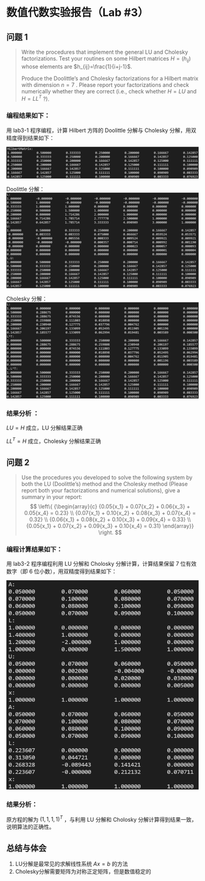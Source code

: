 # 数值代数实验报告（Lab #3）

## 问题 1

> Write the procedures that implement the general LU and Cholesky factorizations. Test your routines on some Hilbert matrices $H=(h_{ij})$ whose elements are $h_{ij}=\frac{1}{i+j-1}$.
>
> Produce the Doolittle’s and Cholesky factorizations for a Hilbert matrix with dimension $n=7$ . Please report your factorizations and check numerically whether they are correct (i.e., check whether $H = LU$ and $H = LL^T$ ?).

### 编程结果如下：

用 lab3-1 程序编程，计算 Hilbert 方阵的 Doolittle 分解与 Cholesky 分解，用双精度得到结果如下：

![image-20211113171701414](Lab3.assets/image-20211113171701414.png)

Doolittle 分解：![image-20211113171728222](Lab3.assets/image-20211113171728222.png)

Cholesky 分解：![image-20211113172356748](Lab3.assets/image-20211113172356748.png)

### 结果分析 ：

$LU=H$ 成立，LU 分解结果正确

$LL^T=H$ 成立，Cholesky 分解结果正确

## 问题 2

> Use the procedures you developed to solve the following system by both the LU (Doolittle’s) method and the Cholesky method (Please report both your factorizations and numerical solutions), give a summary in your report:
> $$
> \left\{ {\begin{array}{c}
>   {0.05{x_1} + 0.07{x_2} + 0.06{x_3} + 0.05{x_4} = 0.23} \\ 
>   {0.07{x_1} + 0.10{x_2} + 0.08{x_3} + 0.07{x_4} = 0.32} \\ 
>   {0.06{x_1} + 0.08{x_2} + 0.10{x_3} + 0.09{x_4} = 0.33} \\ 
>   {0.05{x_1} + 0.07{x_2} + 0.09{x_3} + 0.10{x_4} = 0.31} 
> \end{array}} \right.
> $$

### 编程计算结果如下：

用 lab3-2 程序编程利用 LU 分解和 Cholosky 分解计算，计算结果保留 7 位有效数字（即 6 位小数），用双精度得到结果如下：

![image-20211113170832511](Lab3.assets/image-20211113170832511.png)

### 结果分析：

原方程的解为 $(1,1,1,1)^T$ ，与利用 LU 分解和 Cholosky 分解计算得到结果一致，说明算法的正确性。

## 总结与体会

1. LU分解是最常见的求解线性系统 $Ax=b$ 的方法
2. Cholesky分解需要矩阵为对称正定矩阵，但是数值稳定的
